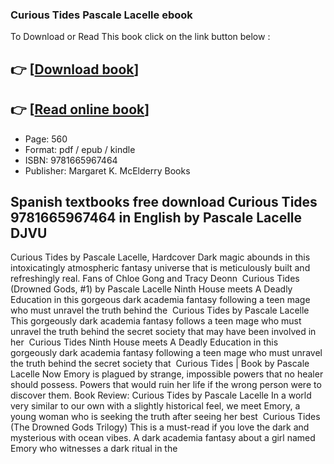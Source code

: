 ### Curious Tides Pascale Lacelle ebook

To Download or Read This book click on the link button below :

## 👉  [**[Download book](http://filesbooks.info/download.php?group=book&from=github.com&id=715178&lnk=1081 "Download book")**]

## 👉  [**[Read online book](http://filesbooks.info/download.php?group=book&from=github.com&id=715178&lnk=1081 "Read online book")**]


* Page: 560
* Format: pdf / epub / kindle
* ISBN: 9781665967464
* Publisher: Margaret K. McElderry Books



## Spanish textbooks free download Curious Tides 9781665967464 in English by Pascale Lacelle DJVU



 Curious Tides by Pascale Lacelle, Hardcover Dark magic abounds in this intoxicatingly atmospheric fantasy universe that is meticulously built and refreshingly real. Fans of Chloe Gong and Tracy Deonn 
 Curious Tides (Drowned Gods, #1) by Pascale Lacelle Ninth House meets A Deadly Education in this gorgeous dark academia fantasy following a teen mage who must unravel the truth behind the 
 Curious Tides by Pascale Lacelle This gorgeously dark academia fantasy follows a teen mage who must unravel the truth behind the secret society that may have been involved in her 
 Curious Tides Ninth House meets A Deadly Education in this gorgeously dark academia fantasy following a teen mage who must unravel the truth behind the secret society that 
 Curious Tides | Book by Pascale Lacelle Now Emory is plagued by strange, impossible powers that no healer should possess. Powers that would ruin her life if the wrong person were to discover them.
 Book Review: Curious Tides by Pascale Lacelle In a world very similar to our own with a slightly historical feel, we meet Emory, a young woman who is seeking the truth after seeing her best 
 Curious Tides (The Drowned Gods Trilogy) This is a must-read if you love the dark and mysterious with ocean vibes. A dark academia fantasy about a girl named Emory who witnesses a dark ritual in the 





